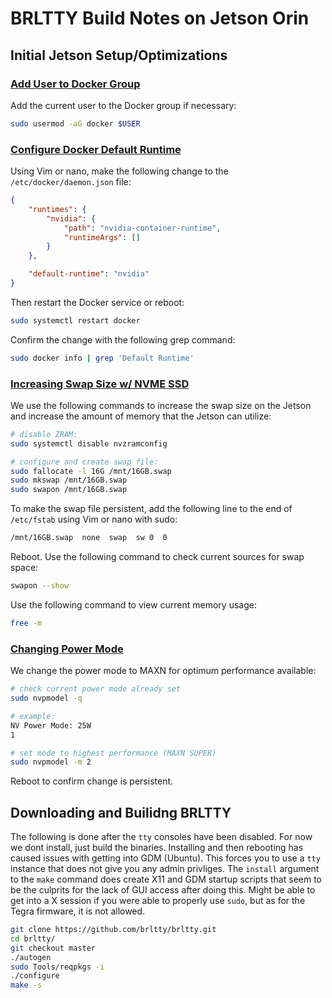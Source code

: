 # BRLTTY Build Notes on Jetson Orin

## Initial Jetson Setup/Optimizations

### [Add User to Docker Group](https://github.com/dusty-nv/jetson-containers/blob/master/docs/setup.md#adding-user-to-docker-group)
Add the current user to the Docker group if necessary:

```bash
sudo usermod -aG docker $USER
```

### [Configure Docker Default Runtime](https://github.com/dusty-nv/jetson-containers/blob/master/docs/setup.md#docker-default-runtime)
Using Vim or nano, make the following change to the ```/etc/docker/daemon.json``` file:

```json
{
    "runtimes": {
        "nvidia": {
            "path": "nvidia-container-runtime",
            "runtimeArgs": []
        }
    },

    "default-runtime": "nvidia"
}
```

Then restart the Docker service or reboot:

```bash
sudo systemctl restart docker
```

Confirm the change with the following grep command:

```bash
sudo docker info | grep 'Default Runtime'
```

### [Increasing Swap Size w/ NVME SSD](https://github.com/dusty-nv/jetson-containers/blob/master/docs/setup.md#mounting-swap)
We use the following commands to increase the swap size on the Jetson and increase the amount of memory that the Jetson can utilize:

```bash
# disable ZRAM:
sudo systemctl disable nvzramconfig

# configure and create swap file:
sudo fallocate -l 16G /mnt/16GB.swap
sudo mkswap /mnt/16GB.swap
sudo swapon /mnt/16GB.swap
```

To make the swap file persistent, add the following line to the end of ```/etc/fstab``` using Vim or nano with sudo:

```bash
/mnt/16GB.swap  none  swap  sw 0  0
```

Reboot. Use the following command to check current sources for swap space:

```bash
swapon --show
```

Use the following command to view current memory usage:

```bash
free -m
```

### [Changing Power Mode](https://github.com/dusty-nv/jetson-containers/blob/master/docs/setup.md#setting-the-power-mode)
We change the power mode to MAXN for optimum performance available:

```bash
# check current power mode already set
sudo nvpmodel -q

# example:
NV Power Mode: 25W
1

# set mode to highest performance (MAXN SUPER)
sudo nvpmodel -m 2
```

Reboot to confirm change is persistent.

## Downloading and Builidng BRLTTY
The following is done after the ```tty``` consoles have been disabled. For now we dont install, just build the binaries. Installing and then rebooting has caused issues with getting into GDM (Ubuntu). This forces you to use a ```tty``` instance that does not give you any admin privliges. The ```install``` argument to the ```make``` command does create X11 and GDM startup scripts that seem to be the culprits for the lack of GUI access after doing this. Might be able to get into a X session if you were able to properly use ```sudo```, but as for the Tegra firmware, it is not allowed.

```bash
git clone https://github.com/brltty/brltty.git
cd brltty/
git checkout master
./autogen
sudo Tools/reqpkgs -i
./configure
make -s
```
